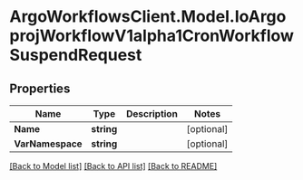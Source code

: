 # ArgoWorkflowsClient.Model.IoArgoprojWorkflowV1alpha1CronWorkflowSuspendRequest

## Properties

Name | Type | Description | Notes
------------ | ------------- | ------------- | -------------
**Name** | **string** |  | [optional] 
**VarNamespace** | **string** |  | [optional] 

[[Back to Model list]](../README.md#documentation-for-models) [[Back to API list]](../README.md#documentation-for-api-endpoints) [[Back to README]](../README.md)

